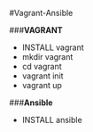 #Vagrant-Ansible 

###**VAGRANT**
* INSTALL vagrant
* mkdir vagrant
* cd vagrant
* vagrant init
* vagrant up

###**Ansible**
* INSTALL ansible
 
